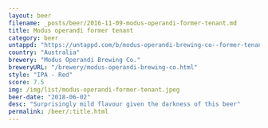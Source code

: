 ```yaml
---
layout: beer
filename: _posts/beer/2016-11-09-modus-operandi-former-tenant.md
title: Modus operandi former tenant
category: beer
untappd: "https://untappd.com/b/modus-operandi-brewing-co--former-tenant/757814"
country: "Australia"
brewery: "Modus Operandi Brewing Co."
breweryURL: "/brewery/modus-operandi-brewing-co.html"
style: "IPA - Red"
score: 7.5
img: /img/list/modus-operandi-former-tenant.jpeg
beer-date: "2018-06-02"
desc: "Surprisingly mild flavour given the darkness of this beer"
permalink: /beer/:title.html
---
```

